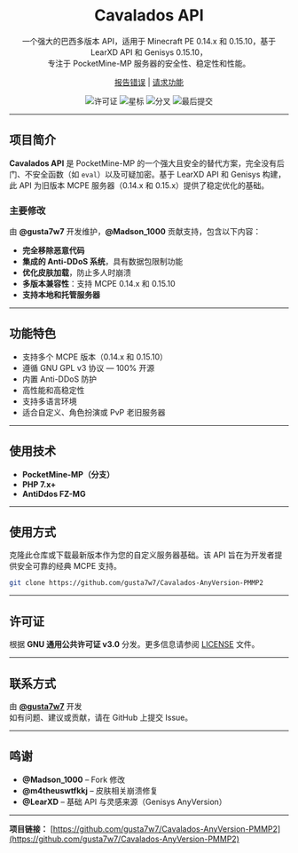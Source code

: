 <div align="center">
  <h1>Cavalados API</h1>
  <p>
    一个强大的巴西多版本 API，适用于 Minecraft PE 0.14.x 和 0.15.10，基于 LearXD API 和 Genisys 0.15.10，<br>
    专注于 PocketMine-MP 服务器的安全性、稳定性和性能。
  </p>
  <p>
    <a href="https://github.com/gusta7w7/Cavalados-AnyVersion-PMMP2/issues">报告错误</a> |
    <a href="https://github.com/gusta7w7/Cavalados-AnyVersion-PMMP2/issues">请求功能</a>
  </p>
  <p>
    <img src="https://img.shields.io/github/license/gusta7w7/Cavalados-AnyVersion-PMMP2" alt="许可证">
    <img src="https://img.shields.io/github/stars/gusta7w7/Cavalados-AnyVersion-PMMP2?style=social" alt="星标">
    <img src="https://img.shields.io/github/forks/gusta7w7/Cavalados-AnyVersion-PMMP2?style=social" alt="分叉">
    <img src="https://img.shields.io/github/last-commit/gusta7w7/Cavalados-AnyVersion-PMMP2" alt="最后提交">
  </p>
</div>

---

## 项目简介

**Cavalados API** 是 PocketMine-MP 的一个强大且安全的替代方案，完全没有后门、不安全函数（如 `eval`）以及可疑加密。基于 LearXD API 和 Genisys 构建，此 API 为旧版本 MCPE 服务器（0.14.x 和 0.15.x）提供了稳定优化的基础。

### 主要修改

由 **@gusta7w7** 开发维护，**@Madson_1000** 贡献支持，包含以下内容：

- **完全移除恶意代码**
- **集成的 Anti-DDoS 系统**，具有数据包限制功能
- **优化皮肤加载**，防止多人时崩溃
- **多版本兼容性**：支持 MCPE 0.14.x 和 0.15.10
- **支持本地和托管服务器**

---

## 功能特色

- 支持多个 MCPE 版本（0.14.x 和 0.15.10）
- 遵循 GNU GPL v3 协议 — 100% 开源
- 内置 Anti-DDoS 防护
- 高性能和高稳定性
- 支持多语言环境
- 适合自定义、角色扮演或 PvP 老旧服务器

---

## 使用技术

- **PocketMine-MP（分支）**
- **PHP 7.x+**
- **AntiDdos FZ-MG**

---

## 使用方式

克隆此仓库或下载最新版本作为您的自定义服务器基础。该 API 旨在为开发者提供安全可靠的经典 MCPE 支持。

```bash
git clone https://github.com/gusta7w7/Cavalados-AnyVersion-PMMP2
```

---

## 许可证

根据 **GNU 通用公共许可证 v3.0** 分发。更多信息请参阅 [LICENSE](LICENSE) 文件。

---

## 联系方式

由 **[@gusta7w7](https://github.com/gusta7w7)** 开发  
如有问题、建议或贡献，请在 GitHub 上提交 Issue。

---

## 鸣谢

- **@Madson_1000** – Fork 修改
- **@m4theuswtfkkj** – 皮肤相关崩溃修复
- **@LearXD** – 基础 API 与灵感来源（Genisys AnyVersion）

---

**项目链接：** [https://github.com/gusta7w7/Cavalados-AnyVersion-PMMP2](https://github.com/gusta7w7/Cavalados-AnyVersion-PMMP2)